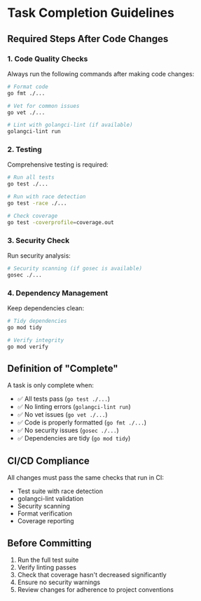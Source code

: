 # Task Completion Guidelines

## Required Steps After Code Changes

### 1. Code Quality Checks
Always run the following commands after making code changes:

```bash
# Format code
go fmt ./...

# Vet for common issues
go vet ./...

# Lint with golangci-lint (if available)
golangci-lint run
```

### 2. Testing
Comprehensive testing is required:

```bash
# Run all tests
go test ./...

# Run with race detection
go test -race ./...

# Check coverage
go test -coverprofile=coverage.out
```

### 3. Security Check
Run security analysis:

```bash
# Security scanning (if gosec is available)
gosec ./...
```

### 4. Dependency Management
Keep dependencies clean:

```bash
# Tidy dependencies
go mod tidy

# Verify integrity
go mod verify
```

## Definition of "Complete"
A task is only complete when:
- ✅ All tests pass (`go test ./...`)
- ✅ No linting errors (`golangci-lint run`)
- ✅ No vet issues (`go vet ./...`)
- ✅ Code is properly formatted (`go fmt ./...`)
- ✅ No security issues (`gosec ./...`)
- ✅ Dependencies are tidy (`go mod tidy`)

## CI/CD Compliance
All changes must pass the same checks that run in CI:
- Test suite with race detection
- golangci-lint validation
- Security scanning
- Format verification
- Coverage reporting

## Before Committing
1. Run the full test suite
2. Verify linting passes
3. Check that coverage hasn't decreased significantly
4. Ensure no security warnings
5. Review changes for adherence to project conventions